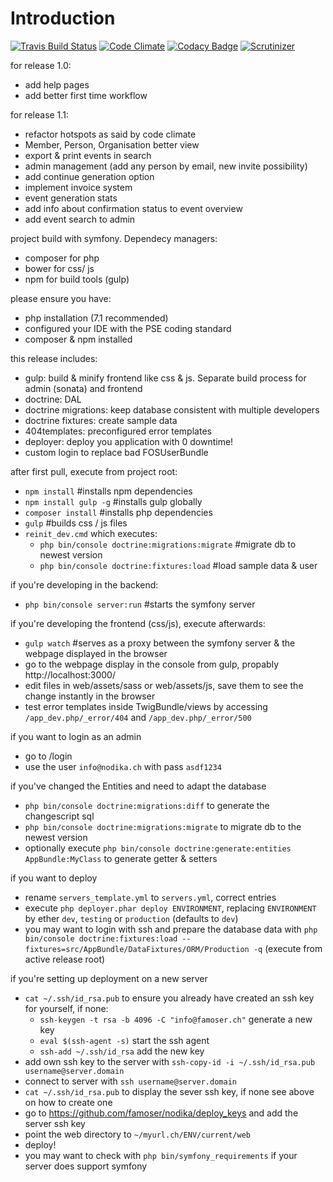 Introduction
======

[![Travis Build Status](https://travis-ci.org/famoser/nodika.svg?branch=master)](https://travis-ci.org/famoser/nodika)
[![Code Climate](https://codeclimate.com/github/famoser/nodika/badges/gpa.svg)](https://codeclimate.com/github/famoser/nodika)
[![Codacy Badge](https://api.codacy.com/project/badge/Grade/0049282fe1b3437ba8321ec244a3ea93)](https://www.codacy.com/app/famoser/SyncApi-Webpage?utm_source=github.com&amp;utm_medium=referral&amp;utm_content=famoser/nodika&amp;utm_campaign=Badge_Grade)
[![Scrutinizer](https://scrutinizer-ci.com/g/famoser/nodika/badges/quality-score.png?b=master)](https://scrutinizer-ci.com/g/famoser/nodika)

for release 1.0:
 - add help pages
 - add better first time workflow

for release 1.1:
 - refactor hotspots as said by code climate
 - Member, Person, Organisation better view
 - export & print events in search
 - admin management (add any person by email, new invite possibility)
 - add continue generation option
 - implement invoice system
 - event generation stats
 - add info about confirmation status to event overview
 - add event search to admin


project build with symfony. Dependecy managers:
 - composer for php
 - bower for css/ js
 - npm for build tools (gulp)
 
please ensure you have:
 - php installation (7.1 recommended)
 - configured your IDE with the PSE coding standard
 - composer & npm installed
 
this release includes:
 - gulp: build & minify frontend like css & js. Separate build process for admin (sonata) and frontend
 - doctrine: DAL
 - doctrine migrations: keep database consistent with multiple developers
 - doctrine fixtures: create sample data
 - 404templates: preconfigured error templates
 - deployer: deploy you application with 0 downtime!
 - custom login to replace bad FOSUserBundle
 
after first pull, execute from project root:
 - `npm install` #installs npm dependencies
 - `npm install gulp -g` #installs gulp globally 
 - `composer install` #installs php dependencies
 - `gulp` #builds css / js files
 - `reinit_dev.cmd` which executes:
	- `php bin/console doctrine:migrations:migrate` #migrate db to newest version
	- `php bin/console doctrine:fixtures:load` #load sample data & user
 
if you're developing in the backend:
 - `php bin/console server:run` #starts the symfony server
 
if you're developing the frontend (css/js), execute afterwards:
 - `gulp watch` #serves as a proxy between the symfony server & the webpage displayed in the browser
 - go to the webpage display in the console from gulp, propably http://localhost:3000/
 - edit files in web/assets/sass or web/assets/js, save them to see the change instantly in the browser
 - test error templates inside TwigBundle/views by accessing `/app_dev.php/_error/404` and `/app_dev.php/_error/500`
 
if you want to login as an admin
 - go to /login
 - use the user `info@nodika.ch` with pass `asdf1234`
 
if you've changed the Entities and need to adapt the database
 - `php bin/console doctrine:migrations:diff` to generate the changescript sql
 - `php bin/console doctrine:migrations:migrate` to migrate db to the newest version
 - optionally execute `php bin/console doctrine:generate:entities AppBundle:MyClass` to generate getter & setters
 
if you want to deploy
 - rename `servers_template.yml` to `servers.yml`, correct entries
 - execute `php deployer.phar deploy ENVIRONMENT`, replacing `ENVIRONMENT` by ether `dev`, `testing` or `production` (defaults to `dev`) 
 - you may want to login with ssh and prepare the database data with `php bin/console doctrine:fixtures:load --fixtures=src/AppBundle/DataFixtures/ORM/Production -q` (execute from active release root)
 
if you're setting up deployment on a new server
 - `cat ~/.ssh/id_rsa.pub` to ensure you already have created an ssh key for yourself, if none:
    - `ssh-keygen -t rsa -b 4096 -C "info@famoser.ch"` generate a new key
    - `eval $(ssh-agent -s)` start the ssh agent
    - `ssh-add ~/.ssh/id_rsa` add the new key
 - add own ssh key to the server with `ssh-copy-id -i ~/.ssh/id_rsa.pub username@server.domain` 
 - connect to server with `ssh username@server.domain`
 - `cat ~/.ssh/id_rsa.pub` to display the sever ssh key, if none see above on how to create one
 - go to https://github.com/famoser/nodika/deploy_keys and add the server ssh key
 - point the web directory to `~/myurl.ch/ENV/current/web`
 - deploy!
 - you may want to check with `php bin/symfony_requirements` if your server does support symfony